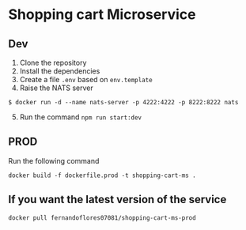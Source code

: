 # Shopping cart Microservice

## Dev

1. Clone the repository
2. Install the dependencies
3. Create a file `.env` based on `env.template`
4. Raise the NATS server

```
$ docker run -d --name nats-server -p 4222:4222 -p 8222:8222 nats
```

5. Run the command `npm run start:dev`

## PROD

Run the following command

```
docker build -f dockerfile.prod -t shopping-cart-ms .
```

## If you want the latest version of the service

```
docker pull fernandoflores07081/shopping-cart-ms-prod
```

